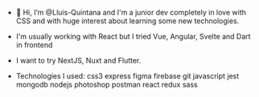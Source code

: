 - 👋 Hi, I’m @Lluis-Quintana and I'm a junior dev completely in love with CSS and with huge interest about learning some new technologies.

- I'm usually working with React but I tried Vue, Angular, Svelte and Dart in frontend

- I want to try NextJS, Nuxt and Flutter.

- Technologies I used:
 css3 express figma firebase git javascript jest mongodb nodejs photoshop postman react redux sass 

<!---
Lluis-Quintana/Lluis-Quintana is a ✨ special ✨ repository because its `README.md` (this file) appears on your GitHub profile.
You can click the Preview link to take a look at your changes.
--->
